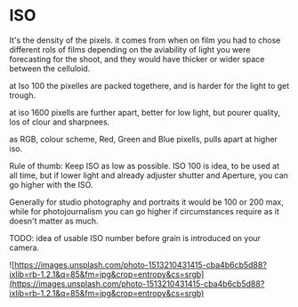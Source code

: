 # ISO

It's the density of the pixels. it comes from when on film you had to chose different rols of films depending on the aviability of light you were forecasting for the shoot, and they would have thicker or wider space between the celluloid.

at Iso 100 the pixelles are packed togethere, and is harder for the light to get trough.

at iso 1600 pixells are further apart, better for low light, but pourer quality, los of clour and sharpnees.

as RGB, colour scheme, Red, Green and Blue pixells, pulls apart at higher iso.

Rule of thumb: Keep ISO as low as possible. ISO 100 is idea, to be used at all time, but if lower light and already adjuster shutter and Aperture, you can go higher with the ISO.

Generally for studio photography and portraits it would be 100 or 200 max, while for photojournalism you can go higher if circumstances require as it doesn't matter as much.

TODO: idea of usable ISO number before grain is introduced on your camera.

![https://images.unsplash.com/photo-1513210431415-cba4b6cb5d88?ixlib=rb-1.2.1&q=85&fm=jpg&crop=entropy&cs=srgb](https://images.unsplash.com/photo-1513210431415-cba4b6cb5d88?ixlib=rb-1.2.1&q=85&fm=jpg&crop=entropy&cs=srgb)